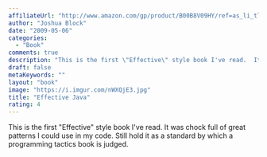 ```yaml
---
affiliateUrl: "http://www.amazon.com/gp/product/B00B8V09HY/ref=as_li_tl?ie=UTF8&camp=1789&creative=390957&creativeASIN=B00B8V09HY&linkCode=as2&tag=jaktre-20&linkId=UXXRJFLXSMCIRC2S"
author: "Joshua Block"
date: "2009-05-06"
categories:
  - "Book"
comments: true
description: "This is the first \"Effective\" style book I've read.  It was chock full of great patterns I could use in my code.  Still hold it as a standard by whi"
draft: false
metaKeywords: ""
layout: "book"
image: "https://i.imgur.com/nWXQjE3.jpg"
title: "Effective Java"
rating: 4
---
```


This is the first \"Effective\" style book I've read.  It was chock full of great patterns I could use in my code.  Still hold it as a standard by which a programming tactics book is judged.
